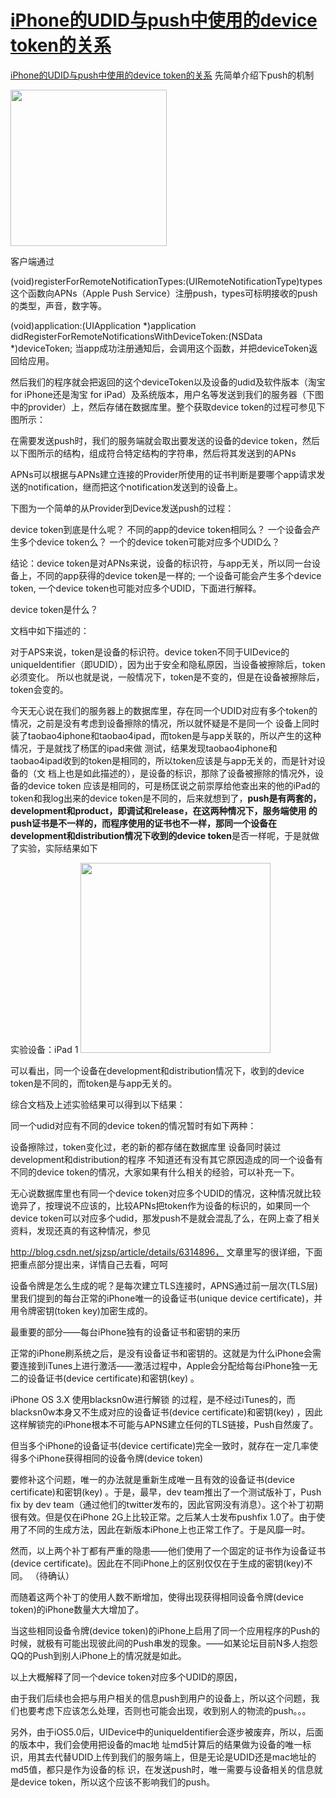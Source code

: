 # [iPhone的UDID与push中使用的device token的关系](http://blog.csdn.net/xyxjn/article/details/40898073)

[iPhone的UDID与push中使用的device token的关系](http://www.360doc.com/content/12/1116/09/10941785_248142762.shtml)
  先简单介绍下push的机制


<img src="http:///oc98nass3.bkt.clouddn.com/201612/1497234041921.png" width="250"/>


客户端通过

(void)registerForRemoteNotificationTypes:(UIRemoteNotificationType)types
这个函数向APNs（Apple Push Service）注册push，types可标明接收的push的类型，声音，数字等。

(void)application:(UIApplication *)application didRegisterForRemoteNotificationsWithDeviceToken:(NSData *)deviceToken;
当app成功注册通知后，会调用这个函数，并把deviceToken返回给应用。

然后我们的程序就会把返回的这个deviceToken以及设备的udid及软件版本（淘宝 for iPhone还是淘宝 for iPad）及系统版本，用户名等发送到我们的服务器（下图中的provider）上，然后存储在数据库里。整个获取device token的过程可参见下图所示：


在需要发送push时，我们的服务端就会取出要发送的设备的device token，然后以下图所示的结构，组成符合特定结构的字符串，然后将其发送到的APNs


APNs可以根据与APNs建立连接的Provider所使用的证书判断是要哪个app请求发送的notification，继而把这个notification发送到的设备上。

下图为一个简单的从Provider到Device发送push的过程：


device token到底是什么呢？ 不同的app的device token相同么？ 一个设备会产生多个device token么？ 一个的device token可能对应多个UDID么？

结论：device token是对APNs来说，设备的标识符，与app无关，所以同一台设备上，不同的app获得的device token是一样的; 一个设备可能会产生多个device token, 一个device token也可能对应多个UDID，下面进行解释。

device token是什么？

文档中如下描述的：


对于APS来说，token是设备的标识符。device token不同于UIDevice的uniqueIdentifier（即UDID），因为出于安全和隐私原因，当设备被擦除后，token必须变化。
所以也就是说，一般情况下，token是不变的，但是在设备被擦除后，token会变的。

今天无心说在我们的服务器上的数据库里，存在同一个UDID对应有多个token的情况，之前是没有考虑到设备擦除的情况，所以就怀疑是不是同一个 设备上同时装了taobao4iphone和taobao4ipad，而token是与app关联的，所以产生的这种情况，于是就找了杨匡的ipad来做 测试，结果发现taobao4iphone和taobao4ipad收到的token是相同的，所以token应该是与app无关的，而是针对设备的（文 档上也是如此描述的），是设备的标识，那除了设备被擦除的情况外，设备的device token 应该是相同的，可是杨匡说之前崇厚给他查出来的他的iPad的token和我log出来的device token是不同的，后来就想到了，**push是有两套的，development和product，即调试和release，在这两种情况下，服务端使用 的push证书是不一样的，而程序使用的证书也不一样，那同一个设备在development和distribution情况下收到的device token**是否一样呢，于是就做了实验，实际结果如下

实验设备：iPad 1
<img src="http:///oc98nass3.bkt.clouddn.com/201612/1497234191810.png" width="304"/>


可以看出，同一个设备在development和distribution情况下，收到的device token是不同的，而token是与app无关的。

综合文档及上述实验结果可以得到以下结果：

同一个udid对应有不同的device token的情况暂时有如下两种：

设备擦除过，token变化过，老的新的都存储在数据库里
设备同时装过development和distribution的程序
不知道还有没有其它原因造成的同一个设备有不同的device token的情况，大家如果有什么相关的经验，可以补充一下。

无心说数据库里也有同一个device token对应多个UDID的情况，这种情况就比较诡异了，按理说不应该的，比较APNs把token作为设备的标识的，如果同一个device token可以对应多个udid，那发push不是就会混乱了么，在网上查了相关资料，发现还真的有这种情况，参见

http://blog.csdn.net/sjzsp/article/details/6314896， 文章里写的很详细，下面把重点部分提出来，详情自己去看，呵呵

设备令牌是怎么生成的呢？是每次建立TLS连接时，APNS通过前一层次(TLS层)里我们提到的每台正常的iPhone唯一的设备证书(unique device certificate)，并用令牌密钥(token key)加密生成的。

最重要的部分——每台iPhone独有的设备证书和密钥的来历

正常的iPhone刷系统之后，是没有设备证书和密钥的。这就是为什么iPhone会需要连接到iTunes上进行激活——激活过程中，Apple会分配给每台iPhone独一无二的设备证书(device certificate)和密钥(key) 。

iPhone OS 3.X 使用blacksn0w进行解锁 的过程，是不经过iTunes的，而blacksn0w本身又不生成对应的设备证书(device certificate)和密钥(key) ，因此这样解锁完的iPhone根本不可能与APNS建立任何的TLS链接，Push自然废了。

但当多个iPhone的设备证书(device certificate)完全一致时，就存在一定几率使得多个iPhone获得相同的设备令牌(device token)

要修补这个问题，唯一的办法就是重新生成唯一且有效的设备证书(device certificate)和密钥(key) 。于是，最早，dev team推出了一个测试版补丁，Push fix by dev team（通过他们的twitter发布的，因此官网没有消息）。这个补丁初期很有效。但是仅在iPhone 2G上比较正常。之后某人士发布pushfix 1.0了。由于使用了不同的生成方法，因此在新版本iPhone上也正常工作了。于是风靡一时。

然而，以上两个补丁都有严重的隐患——他们使用了一个固定的证书作为设备证书(device certificate)。因此在不同iPhone上的区别仅仅在于生成的密钥(key)不同。 （待确认）

而随着这两个补丁的使用人数不断增加，使得出现获得相同设备令牌(device token)的iPhone数量大大增加了。

当这些相同设备令牌(device token)的iPhone上启用了同一个应用程序的Push的时候，就极有可能出现彼此间的Push串发的现象。——如某论坛目前N多人抱怨QQ的Push到别人iPhone上的情况就是如此。

以上大概解释了同一个device token对应多个UDID的原因，

由于我们后续也会把与用户相关的信息push到用户的设备上，所以这个问题，我们也要考虑下应该怎么处理，否则也可能会出现，收到别人的物流的push。。。

另外，由于iOS5.0后，UIDevice中的uniqueIdentifier会逐步被废弃，所以，后面的版本中，我们会使用把设备的mac地 址md5计算后的结果做为设备的唯一标识，用其去代替UDID上传到我们的服务端上，但是无论是UDID还是mac地址的md5值，都只是作为设备的标 识，在发送push时，唯一需要与设备相关的信息就是device token，所以这个应该不影响我们的push。



